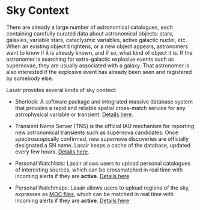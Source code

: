# Sky Context

There are already a large number of astronomical catalogues, each containing carefully curated data about 
astronomical objects: stars, galaxies, variable stars, cataclysmic variables, active galactic nuclei, etc.
When an existing object brightens, or a new object appears, astronomers want to know if it is 
already known, and if so, what kind of object it is. If the astronomer is searching for extra-galactic
explosive events such as supernovae, they are usually associated with a galaxy. That astronomer is also 
interested if the explosive event has already been seen and registered by somebody else.

Lasair provides several kinds of sky context:

 - Sherlock: A software package and integrated massive database system that provides a 
rapid and reliable spatial cross-match service for any astrophysical variable or transient.
[Details here](../core_functions/sherlock.html).

 - Transient Name Server (TNS) is the official IAU mechanism for reporting new astronomical 
transients such as supernova candidates. Once spectroscopically confirmed, new supernova 
discoveries are officially designated a SN name. Lasair keeps a cache of the database, updated every few hours.
[Details here](https://www.wis-tns.org/).

 - Personal Watchlists: Lasair allows users to upload personal catalogues of interesting sources, which can be crossmatched in real time with incoming alerts if they are **active**. [Details here](core_functions/watchlists.html)

 - Personal Watchmaps: Lasair allows users to upload regions of the sky, expresses as [MOC files](https://cds-astro.github.io/mocpy/), which can be matched in real time with incoming alerts if they are **active**. [Details here](core_functions/watchmaps.html)

